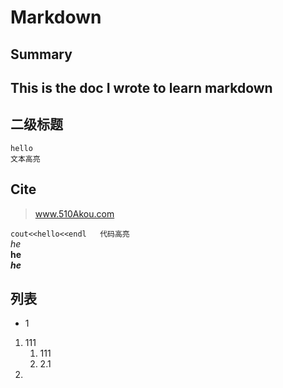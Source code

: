 # Markdown
## Summary  
This is the doc I wrote to learn markdown
---
## 二级标题
```
hello  
文本高亮
```  
## Cite
> www.510Akou.com 

`
cout<<hello<<endl  
代码高亮
`  
*he*  
**he**  
***he***  
## 列表  
- 1
1. 111  
    1. 111  
    2. 2.1  
2. 
